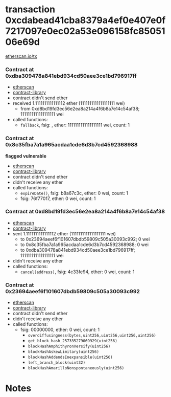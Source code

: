 # transaction 0xcdabead41cba8379a4ef0e407e0f7217097e0ec02a53e096158fc8505106e69d

[etherscan.io/tx](https://etherscan.io/tx/0xcdabead41cba8379a4ef0e407e0f7217097e0ec02a53e096158fc8505106e69d)


### Contract at 0xdba309478a841ebd934cd50aee3ce1bd796917ff

* [etherscan](https://etherscan.io/address/0xdba309478a841ebd934cd50aee3ce1bd796917ff)
* [contract-library](https://contract-library.com/contracts/Ethereum/dba309478a841ebd934cd50aee3ce1bd796917ff)
* contract didn't send ether
* received 1.1111111111111112 ether (1111111111111111111 wei)
    * from 0xd8bd19fd3ec56e2ea8a214a4f6b8a7e14c54af38; 1111111111111111111 wei
* called functions:
    * `fallback`, fsig: , ether: 1111111111111111111 wei, count: 1


### Contract at 0x8c35fba7a1a965acdaa1cde6d3b7cd4592368988

**flagged vulnerable**

* [etherscan](https://etherscan.io/address/0x8c35fba7a1a965acdaa1cde6d3b7cd4592368988)
* [contract-library](https://contract-library.com/contracts/Ethereum/8c35fba7a1a965acdaa1cde6d3b7cd4592368988)
* contract didn't send ether
* didn't receive any ether
* called functions:
    * `expireDate()`, fsig: b8a67c3c, ether: 0 wei, count: 1
    * fsig: 76f77017, ether: 0 wei, count: 1


### Contract at 0xd8bd19fd3ec56e2ea8a214a4f6b8a7e14c54af38

* [etherscan](https://etherscan.io/address/0xd8bd19fd3ec56e2ea8a214a4f6b8a7e14c54af38)
* [contract-library](https://contract-library.com/contracts/Ethereum/d8bd19fd3ec56e2ea8a214a4f6b8a7e14c54af38)
* sent 1.1111111111111112 ether (1111111111111111111 wei)
    * to 0x23694aeef6f101607dbdb59809c505a30093c992; 0 wei
    * to 0x8c35fba7a1a965acdaa1cde6d3b7cd4592368988; 0 wei
    * to 0xdba309478a841ebd934cd50aee3ce1bd796917ff; 1111111111111111111 wei
* didn't receive any ether
* called functions:
    * `cancel(address)`, fsig: 4c33fe94, ether: 0 wei, count: 1


### Contract at 0x23694aeef6f101607dbdb59809c505a30093c992

* [etherscan](https://etherscan.io/address/0x23694aeef6f101607dbdb59809c505a30093c992)
* [contract-library](https://contract-library.com/contracts/Ethereum/23694aeef6f101607dbdb59809c505a30093c992)
* contract didn't send ether
* didn't receive any ether
* called functions:
    * fsig: 00000000, ether: 0 wei, count: 1
        * `overdiffusingness(bytes,uint256,uint256,uint256,uint256)`
        * `get_block_hash_257335279069929(uint256)`
        * `blockHashAmphithyronVersify(uint256)`
        * `blockHashAskewLimitary(uint256)`
        * `blockHashAddendsInexpansible(uint256)`
        * `left_branch_block(uint32)`
        * `blockHashAmarilloNonspontaneously(uint256)`

# Notes

